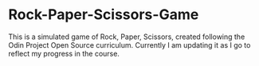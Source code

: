 # Rock-Paper-Scissors-Game

This is a simulated game of Rock, Paper, Scissors, created following the Odin Project Open Source curriculum. 
Currently I am updating it as I go to reflect my progress in the course. 
